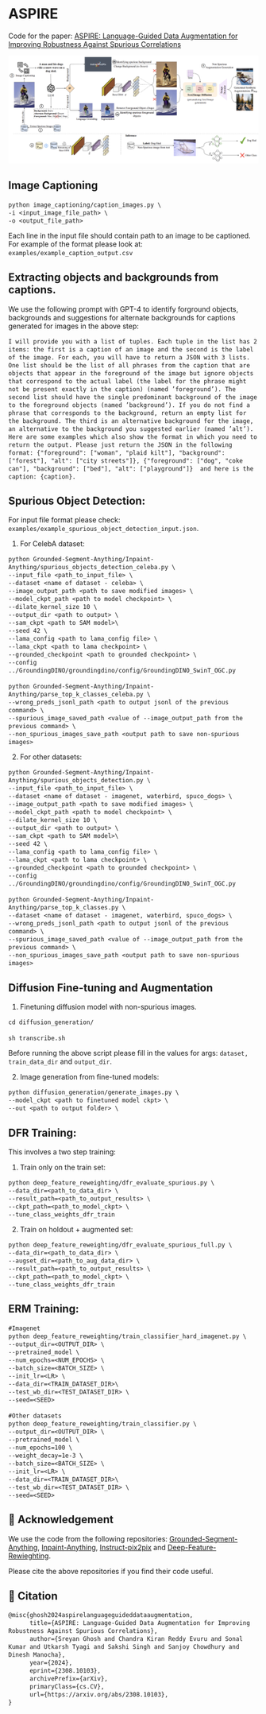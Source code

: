 # ASPIRE
Code for the paper: [ASPIRE: Language-Guided Data Augmentation for Improving Robustness
Against Spurious Correlations](https://arxiv.org/pdf/2308.10103)

![Proposed Methodology](./assets/aspire.png)

## Image Captioning

```
python image_captioning/caption_images.py \
-i <input_image_file_path> \
-o <output_file_path>
```

Each line in the input file should contain path to an image to be captioned. For example of the format please look at: `examples/example_caption_output.csv`

## Extracting objects and backgrounds from captions.
We use the following prompt with GPT-4 to identify forground objects, backgrounds and suggestions for alternate backgrounds for captions generated for images in the above step:

```
I will provide you with a list of tuples. Each tuple in the list has 2 items: the first is a caption of an image and the second is the label of the image. For each, you will have to return a JSON with 3 lists. One list should be the list of all phrases from the caption that are objects that appear in the foreground of the image but ignore objects that correspond to the actual label (the label for the phrase might not be present exactly in the caption) (named ’foreground’). The second list should have the single predominant background of the image to the foreground objects (named ’background’). If you do not find a phrase that corresponds to the background, return an empty list for the background. The third is an alternative background for the image, an alternative to the background you suggested earlier (named ’alt’). Here are some examples which also show the format in which you need to return the output. Please just return the JSON in the following format: {"foreground": ["woman", "plaid kilt"], "background": ["forest"], "alt": ["city streets"]}, {"foreground": ["dog", "coke can"], "background": ["bed"], "alt": ["playground"]}  and here is the caption: {caption}.
```

## Spurious Object Detection:

For input file format please check: `examples/example_spurious_object_detection_input.json`.

1. For CelebA dataset:
```
python Grounded-Segment-Anything/Inpaint-Anything/spurious_objects_detection_celeba.py \
--input_file <path_to_input_file> \
--dataset <name of dataset - celeba> \
--image_output_path <path to save modified images> \
--model_ckpt_path <path to model checkpoint> \
--dilate_kernel_size 10 \
--output_dir <path to output> \
--sam_ckpt <path to SAM model>\
--seed 42 \
--lama_config <path to lama_config file> \
--lama_ckpt <path to lama checkpoint> \
--grounded_checkpoint <path to grounded checkpoint> \
--config ../GroundingDINO/groundingdino/config/GroundingDINO_SwinT_OGC.py

python Grounded-Segment-Anything/Inpaint-Anything/parse_top_k_classes_celeba.py \
--wrong_preds_jsonl_path <path to output jsonl of the previous command> \
--spurious_image_saved_path <value of --image_output_path from the previous command> \
--non_spurious_images_save_path <output path to save non-spurious images>
```

2. For other datasets:
```
python Grounded-Segment-Anything/Inpaint-Anything/spurious_objects_detection.py \
--input_file <path_to_input_file> \
--dataset <name of dataset - imagenet, waterbird, spuco_dogs> \
--image_output_path <path to save modified images> \
--model_ckpt_path <path to model checkpoint> \
--dilate_kernel_size 10 \
--output_dir <path to output> \
--sam_ckpt <path to SAM model>\
--seed 42 \
--lama_config <path to lama_config file> \
--lama_ckpt <path to lama checkpoint> \
--grounded_checkpoint <path to grounded checkpoint> \
--config ../GroundingDINO/groundingdino/config/GroundingDINO_SwinT_OGC.py

python Grounded-Segment-Anything/Inpaint-Anything/parse_top_k_classes.py \
--dataset <name of dataset - imagenet, waterbird, spuco_dogs> \
--wrong_preds_jsonl_path <path to output jsonl of the previous command> \
--spurious_image_saved_path <value of --image_output_path from the previous command> \
--non_spurious_images_save_path <output path to save non-spurious images>
```

## Diffusion Fine-tuning and Augmentation
1. Finetuning diffusion model with non-spurious images.
```
cd diffusion_generation/

sh transcribe.sh
```

Before running the above script please fill in the values for args: `dataset, train_data_dir` and `output_dir`.

2. Image generation from fine-tuned models:
```
python diffusion_generation/generate_images.py \
--model_ckpt <path to finetuned model ckpt> \
--out <path to output folder> \
```

## DFR Training:
This involves a two step training:

1. Train only on the train set:
```
python deep_feature_reweighting/dfr_evaluate_spurious.py \
--data_dir=<path_to_data_dir> \
--result_path=<path_to_output_results> \
--ckpt_path=<path_to_model_ckpt> \
--tune_class_weights_dfr_train
```

2. Train on holdout + augmented set:
```
python deep_feature_reweighting/dfr_evaluate_spurious_full.py \
--data_dir=<path_to_data_dir> \
--augset_dir=<path_to_aug_data_dir> \
--result_path=<path_to_output_results> \
--ckpt_path=<path_to_model_ckpt> \
--tune_class_weights_dfr_train
```

## ERM Training:

```
#Imagenet
python deep_feature_reweighting/train_classifier_hard_imagenet.py \
--output_dir=<OUTPUT_DIR> \
--pretrained_model \
--num_epochs=<NUM_EPOCHS> \
--batch_size=<BATCH_SIZE> \
--init_lr=<LR> \
--data_dir=<TRAIN_DATASET_DIR>\
--test_wb_dir=<TEST_DATASET_DIR> \
--seed=<SEED>

#Other datasets
python deep_feature_reweighting/train_classifier.py \
--output_dir=<OUTPUT_DIR> \
--pretrained_model \
--num_epochs=100 \
--weight_decay=1e-3 \
--batch_size=<BATCH_SIZE> \
--init_lr=<LR> \
--data_dir=<TRAIN_DATASET_DIR>\
--test_wb_dir=<TEST_DATASET_DIR> \
--seed=<SEED>
```

## 🌻 Acknowledgement  
We use the code from the following repositories: [Grounded-Segment-Anything](https://github.com/IDEA-Research/Grounded-Segment-Anything), [Inpaint-Anything](https://github.com/geekyutao/Inpaint-Anything), [Instruct-pix2pix](https://github.com/timothybrooks/instruct-pix2pix) and [Deep-Feature-Rewieghting](https://github.com/PolinaKirichenko/deep_feature_reweighting).

Please cite the above repositories if you find their code useful.

## 🔏 Citation    
```
@misc{ghosh2024aspirelanguageguideddataaugmentation,
      title={ASPIRE: Language-Guided Data Augmentation for Improving Robustness Against Spurious Correlations}, 
      author={Sreyan Ghosh and Chandra Kiran Reddy Evuru and Sonal Kumar and Utkarsh Tyagi and Sakshi Singh and Sanjoy Chowdhury and Dinesh Manocha},
      year={2024},
      eprint={2308.10103},
      archivePrefix={arXiv},
      primaryClass={cs.CV},
      url={https://arxiv.org/abs/2308.10103}, 
}
```